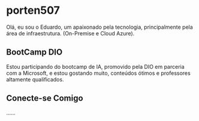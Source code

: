 # porten507
Olá, eu sou o Eduardo, um apaixonado pela tecnologia, principalmente pela área de infraestrutura. (On-Premise e Cloud Azure).

## BootCamp DIO
Estou participando do bootcamp de IA, promovido pela DIO em parceria com a Microsoft, e estou gostando muito, conteúdos ótimos e professores altamente qualificados.

## Conecte-se Comigo
......
